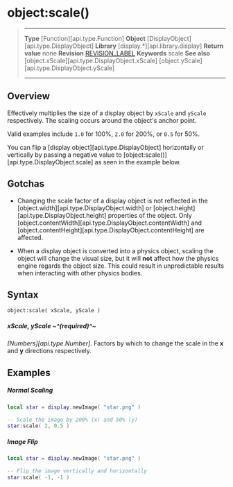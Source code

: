 # object:scale()

> --------------------- ------------------------------------------------------------------------------------------
> __Type__              [Function][api.type.Function]
> __Object__            [DisplayObject][api.type.DisplayObject]
> __Library__           [display.*][api.library.display]
> __Return value__      none
> __Revision__          [REVISION_LABEL](REVISION_URL)
> __Keywords__          scale
> __See also__          [object.xScale][api.type.DisplayObject.xScale]
>						[object.yScale][api.type.DisplayObject.yScale]
> --------------------- ------------------------------------------------------------------------------------------


## Overview

Effectively multiplies the size of a display object by `xScale` and `yScale` respectively. The scaling occurs around the object's anchor point.

Valid examples include `1.0` for 100%, `2.0` for 200%, or `0.5` for 50%.

You can flip a [display object][api.type.DisplayObject] horizontally or vertically by passing a negative value to [object:scale()][api.type.DisplayObject.scale] as seen in the example below.


## Gotchas

* Changing the scale factor of a display object is not reflected in the [object.width][api.type.DisplayObject.width] or [object.height][api.type.DisplayObject.height] properties of the object. Only [object.contentWidth][api.type.DisplayObject.contentWidth] and [object.contentHeight][api.type.DisplayObject.contentHeight] are affected.

* When a display object is converted into a physics object, scaling the object will change the visual size, but it will __not__ affect how the physics engine regards the object size. This could result in unpredictable results when interacting with other physics bodies.


## Syntax

	object:scale( xScale, yScale )

##### xScale, yScale ~^(required)^~
_[Numbers][api.type.Number]._ Factors by which to change the scale in the __x__ and __y__ directions respectively.


## Examples

##### Normal Scaling

``````lua
local star = display.newImage( "star.png" )

-- Scale the image by 200% (x) and 50% (y)
star:scale( 2, 0.5 )
``````

##### Image Flip

``````lua
local star = display.newImage( "star.png" )

-- Flip the image vertically and horizontally
star:scale( -1, -1 )
``````
